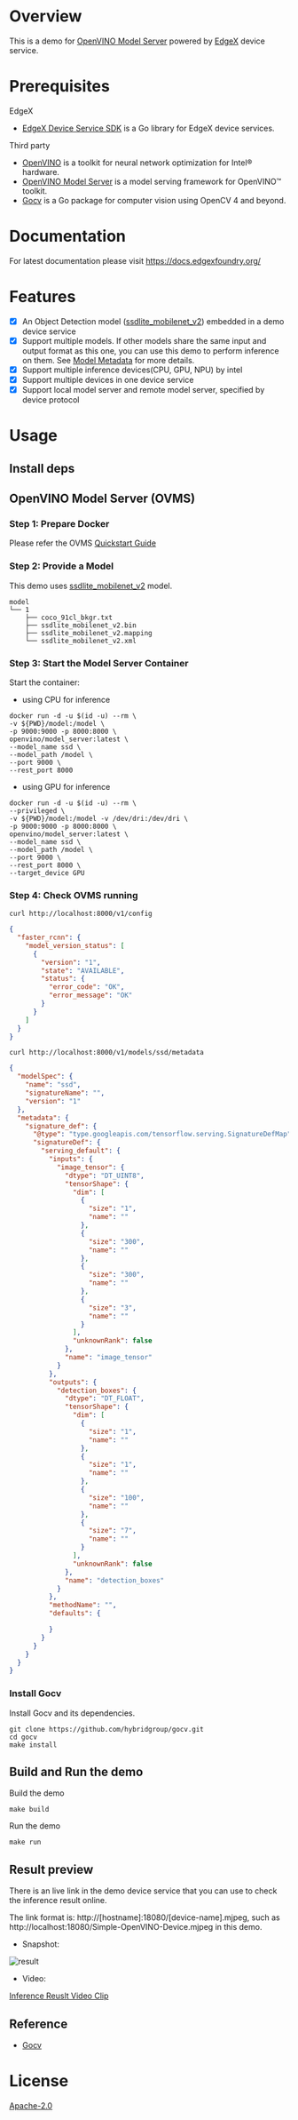 # Overview

This is a demo for [OpenVINO Model Server](https://github.com/openvinotoolkit/model_server) powered by [EdgeX](https://github.com/edgexfoundry/edgex-go) device service.

# Prerequisites

EdgeX
- [EdgeX Device Service SDK](https://docs.edgexfoundry.org/latest/microservices/device/Ch-DeviceServices/) is a Go library for EdgeX device services.

Third party
- [OpenVINO](https://docs.openvino.ai/latest/openvino_docs_install_guides_installing_openvino_linux.html) is a toolkit for neural network optimization for Intel® hardware.
- [OpenVINO Model Server](https://github.com/openvinotoolkit/model_server) is a model serving framework for OpenVINO™ toolkit.
- [Gocv](https://github.com/hybridgroup/gocv) is a Go package for computer vision using OpenCV 4 and beyond.


# Documentation

For latest documentation please visit https://docs.edgexfoundry.org/

# Features

- [x] An Object Detection model ([ssdlite_mobilenet_v2](https://docs.openvino.ai/2023.3/omz_models_model_ssdlite_mobilenet_v2.html)) embedded in a demo device service
- [x] Support multiple models. If other models share the same input and output format as this one, you can use this demo to perform inference on them. See [Model Metadata](#step-4-check-ovms-running) for more details.
- [x] Support multiple inference devices(CPU, GPU, NPU) by intel
- [x] Support multiple devices in one device service
- [x] Support local model server and remote model server, specified by device protocol

# Usage

## Install deps

## OpenVINO Model Server (OVMS)

### Step 1: Prepare Docker

Please refer the OVMS [Quickstart Guide](https://docs.openvino.ai/2024/openvino-workflow/model-server/ovms_docs_quick_start_guide.html)

### Step 2: Provide a Model

This demo uses [ssdlite_mobilenet_v2](https://docs.openvino.ai/2023.3/omz_models_model_ssdlite_mobilenet_v2.html) model.

```shell
model
└── 1
    ├── coco_91cl_bkgr.txt
    ├── ssdlite_mobilenet_v2.bin
    ├── ssdlite_mobilenet_v2.mapping
    └── ssdlite_mobilenet_v2.xml
```
### Step 3: Start the Model Server Container
Start the container:

- using CPU for inference 
```shell
docker run -d -u $(id -u) --rm \
-v ${PWD}/model:/model \
-p 9000:9000 -p 8000:8000 \
openvino/model_server:latest \
--model_name ssd \
--model_path /model \
--port 9000 \
--rest_port 8000
```

- using GPU for inference
```shell
docker run -d -u $(id -u) --rm \
--privileged \
-v ${PWD}/model:/model -v /dev/dri:/dev/dri \
-p 9000:9000 -p 8000:8000 \
openvino/model_server:latest \
--model_name ssd \
--model_path /model \
--port 9000 \
--rest_port 8000 \
--target_device GPU
```


### Step 4: Check OVMS running

```shell
curl http://localhost:8000/v1/config
```

```json
{
  "faster_rcnn": {
    "model_version_status": [
      {
        "version": "1",
        "state": "AVAILABLE",
        "status": {
          "error_code": "OK",
          "error_message": "OK"
        }
      }
    ]
  }
}
```

```shell
curl http://localhost:8000/v1/models/ssd/metadata
```

```json
{
  "modelSpec": {
    "name": "ssd",
    "signatureName": "",
    "version": "1"
  },
  "metadata": {
    "signature_def": {
      "@type": "type.googleapis.com/tensorflow.serving.SignatureDefMap",
      "signatureDef": {
        "serving_default": {
          "inputs": {
            "image_tensor": {
              "dtype": "DT_UINT8",
              "tensorShape": {
                "dim": [
                  {
                    "size": "1",
                    "name": ""
                  },
                  {
                    "size": "300",
                    "name": ""
                  },
                  {
                    "size": "300",
                    "name": ""
                  },
                  {
                    "size": "3",
                    "name": ""
                  }
                ],
                "unknownRank": false
              },
              "name": "image_tensor"
            }
          },
          "outputs": {
            "detection_boxes": {
              "dtype": "DT_FLOAT",
              "tensorShape": {
                "dim": [
                  {
                    "size": "1",
                    "name": ""
                  },
                  {
                    "size": "1",
                    "name": ""
                  },
                  {
                    "size": "100",
                    "name": ""
                  },
                  {
                    "size": "7",
                    "name": ""
                  }
                ],
                "unknownRank": false
              },
              "name": "detection_boxes"
            }
          },
          "methodName": "",
          "defaults": {

          }
        }
      }
    }
  }
}
```

### Install Gocv

Install Gocv and its dependencies.
```
git clone https://github.com/hybridgroup/gocv.git
cd gocv
make install
```

## Build and Run the demo

Build the demo
```shell
make build
```

Run the demo

```shell
make run
```

## Result preview

There is an live link in the demo device service that you can use to check the inference result online.

The link format is: http://[hostname]:18080/[device-name].mjpeg, such as http://localhost:18080/Simple-OpenVINO-Device.mjpeg in this demo.

- Snapshot:

![result](./docs/inference_result.jpg)

- Video:

[Inference Reuslt Video Clip](./docs/output.mp4)

## Reference

- [Gocv](https://github.com/hybridgroup/gocv)

# License

[Apache-2.0](LICENSE)